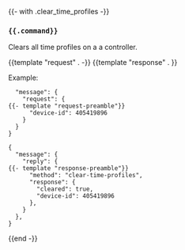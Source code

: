 {{- with .clear_time_profiles -}}
### `{{.command}}`

Clears all time profiles on a a controller.

{{template "request"  . -}}
{{template "response" . }}

Example:
```
  "message": {
    "request": {
{{- template "request-preamble"}}
      "device-id": 405419896
    }
  }
}

{
  "message": {
    "reply": {
{{- template "response-preamble"}}
      "method": "clear-time-profiles",
      "response": {
        "cleared": true,
        "device-id": 405419896
      },
    }
  },
}
```
{{end -}}
